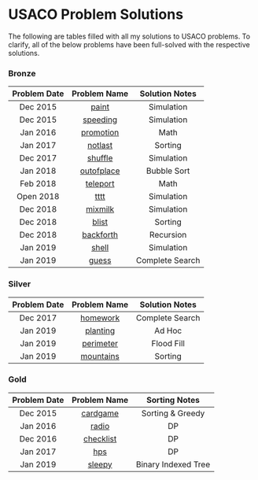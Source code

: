 # USACO Problem Solutions

The following are tables filled with all my solutions to USACO problems. To clarify, all of the below problems have been full-solved with the respective solutions.  

### Bronze
Problem Date   | Problem Name                       | Solution Notes
:------------: | :-----------:                      | :---------------:
Dec 2015       | [paint](/src/paint.java)           | Simulation
Dec 2015       | [speeding](/src/speeding.java)     | Simulation
Jan 2016       | [promotion](/src/promotion.java)   | Math
Jan 2017       | [notlast](/src/notlast.java)       | Sorting
Dec 2017       | [shuffle](/src/shuffle.java)       | Simulation
Jan 2018       | [outofplace](/src/outofplace.java) | Bubble Sort
Feb 2018       | [teleport](/src/teleport.java)     | Math
Open 2018      | [tttt](/src/tttt.java)             | Simulation
Dec 2018       | [mixmilk](/src/mixmilk.java)       | Simulation
Dec 2018       | [blist](/src/blist.java)           | Sorting
Dec 2018       | [backforth](/src/backforth.java)   | Recursion
Jan 2019       | [shell](/src/backforth.java)       | Simulation
Jan 2019       | [guess](/src/guess.java)           | Complete Search

### Silver
Problem Date   | Problem Name                       | Solution Notes
:------------: | :-----------:                      | :-------------------:
Dec 2017       | [homework](/src/homework.java)     | Complete Search
Jan 2019       | [planting](/src/planting.java)     | Ad Hoc 
Jan 2019       | [perimeter](/src/perimeter.java)   | Flood Fill
Jan 2019       | [mountains](/src/mountains.java)   | Sorting 

### Gold
Problem Date   | Problem Name                       | Sorting Notes
:------------: | :-----------:                      | :-------------------:
Dec 2015       | [cardgame](/src/cardgame.java)     | Sorting & Greedy
Jan 2016       | [radio](/src/radio.java)           | DP
Dec 2016       | [checklist](/src/checklist.java)   | DP
Jan 2017       | [hps](/src/hps.java)               | DP
Jan 2019       | [sleepy](/src/sleepy.java)         | Binary Indexed Tree
